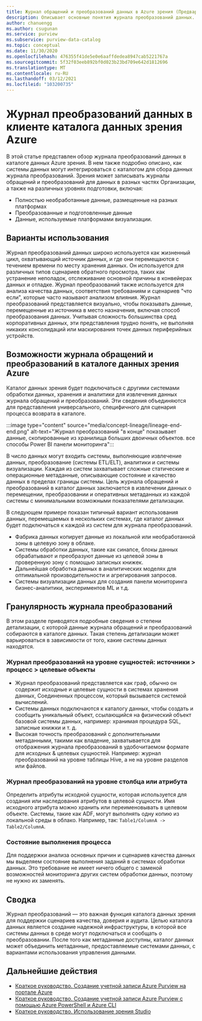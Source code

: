 ```yaml
---
title: Журнал обращений и преобразований данных в Azure зрения (Предварительная версия)
description: Описывает основные понятия журнала преобразований данных.
author: chanuengg
ms.author: csugunan
ms.service: purview
ms.subservice: purview-data-catalog
ms.topic: conceptual
ms.date: 11/30/2020
ms.openlocfilehash: 476355f41de5e0e6aaffdedea8947cab5221767a
ms.sourcegitcommit: 5f32f03eeb892bf0d023b23bd709e642d1812696
ms.translationtype: MT
ms.contentlocale: ru-RU
ms.lasthandoff: 03/12/2021
ms.locfileid: "103200735"
---
```

# <a name="data-lineage-in-azure-purview-data-catalog-client"></a>Журнал преобразований данных в клиенте каталога данных зрения Azure

В этой статье представлен обзор журнала преобразований данных в каталоге данных Azure зрения. В нем также подробно описано, как системы данных могут интегрироваться с каталогом для сбора данных журнала преобразований. Зрения может записывать журналы обращений и преобразований для данных в разных частях Организации, а также на различных уровнях подготовки, включая:

- Полностью необработанные данные, размещенные на разных платформах
- Преобразованные и подготовленные данные
- Данные, используемые платформами визуализации.

## <a name="use-cases"></a>Варианты использования

Журнал преобразований данных широко используется как жизненный цикл, охватывающий источник данных, и где они перемещаются с течением времени по месту хранения данных. Он используется для различных типов сценариев обратного просмотра, таких как устранение неполадок, отслеживание основной причины в конвейерах данных и отладке. Журнал преобразований также используется для анализа качества данных, соответствия требованиям и сценариев "что если", которые часто называют анализом влияния. Журнал преобразований представляется визуально, чтобы показывать данные, перемещенные из источника в место назначения, включая способ преобразования данных. Учитывая сложность большинства сред корпоративных данных, эти представления трудно понять, не выполняя никаких консолидаций или маскирования точек данных периферийных устройств.

## <a name="lineage-experience-in-azure-purview-data-catalog"></a>Возможности журнала обращений и преобразований в каталоге данных зрения Azure

Каталог данных зрения будет подключаться с другими системами обработки данных, хранения и аналитики для извлечения данных журнала обращений и преобразований. Эти сведения объединяются для представления универсального, специфичного для сценария процесса возврата в каталоге.

:::image type="content" source="media/concept-lineage/lineage-end-end.png" alt-text="Журнал преобразований &quot;в конце&quot; показывает данные, скопированные из хранилища больших двоичных объектов. все способы Power BI панели мониторинга":::

В число данных могут входить системы, выполняющие извлечение данных, преобразование (системы ETL/ELT), аналитики и системы визуализации. Каждая из систем захватывает сложные статические и операционные метаданные, описывающие состояние и качество данных в пределах границы системы. Цель журнала обращений и преобразований в каталог данных заключается в извлечении данных о перемещении, преобразовании и оперативных метаданных из каждой системы с минимальными возможными показателями детализации.

В следующем примере показан типичный вариант использования данных, перемещаемых в нескольких системах, где каталог данных будет подключаться к каждой из систем для журнала преобразований.

- Фабрика данных копирует данные из локальной или необработанной зоны в целевую зону в облаке. 
- Системы обработки данных, такие как синапсе, блокы данных обрабатывают и преобразуют данные из целевой зоны в проверенную зону с помощью записных книжек.
- Дальнейшая обработка данных в аналитических моделях для оптимальной производительности и агрегирования запросов. 
- Системы визуализации данных для создания панели мониторинга бизнес-аналитики, экспериментов ML и т.д.

## <a name="lineage-granularity"></a>Гранулярность журнала преобразований

В этом разделе приводятся подробные сведения о степени детализации, с которой данные журнала обращений и преобразований собираются в каталоге данных. Такая степень детализации может варьироваться в зависимости от того, какие системы данных находятся.

### <a name="entity-level-lineage-sources--process--targets"></a>Журнал преобразований на уровне сущностей: источники > процесс > целевые объекты 

- Журнал преобразований представляется как граф, обычно он содержит исходные и целевые сущности в системах хранения данных, Соединенных процессом, который вызывается системой вычислений. 
- Системы данных подключаются к каталогу данных, чтобы создать и сообщить уникальный объект, ссылающийся на физический объект базовой системы данных, например: хранимая процедура SQL, записные книжки и т. д.
- Высокая точность преобразований с дополнительными метаданными, такими как владение, захватывается для отображения журнала преобразований в удобочитаемом формате для исходных & целевых сущностей. Например: журнал преобразований на уровне таблицы Hive, а не на уровне разделов или файлов.

### <a name="column-or-attribute-level-lineage"></a>Журнал преобразований на уровне столбца или атрибута

Определить атрибуты исходной сущности, которая используется для создания или наследования атрибутов в целевой сущности. Имя исходного атрибута можно хранить или переименовывать в целевом объекте. Системы, такие как ADF, могут выполнять одну копию из локальной среды в облако. Например, так: `Table1/ColumnA -> Table2/ColumnA`.

### <a name="process-execution-status"></a>Состояние выполнения процесса

Для поддержки анализа основных причин и сценариев качества данных мы выделяем состояние выполнения заданий в системах обработки данных. Это требование не имеет ничего общего с заменой возможностей мониторинга других систем обработки данных, поэтому не нужно их заменять. 

## <a name="summary"></a>Сводка

Журнал преобразований — это важная функция каталога данных зрения для поддержки сценариев качества, доверия и аудита. Целью каталога данных является создание надежной инфраструктуры, в которой все системы данных в среде могут подключаться и сообщать о преобразовании. После того как метаданные доступны, каталог данных может объединить метаданные, предоставляемые системами данных, с вариантами использования управления данными.

## <a name="next-steps"></a>Дальнейшие действия

* [Краткое руководство. Создание учетной записи Azure Purview на портале Azure](create-catalog-portal.md)
* [Краткое руководство. Создание учетной записи Azure Purview с помощью Azure PowerShell и Azure CLI](create-catalog-powershell.md)
* [Краткое руководство. Использование зрения Studio](use-purview-studio.md)
